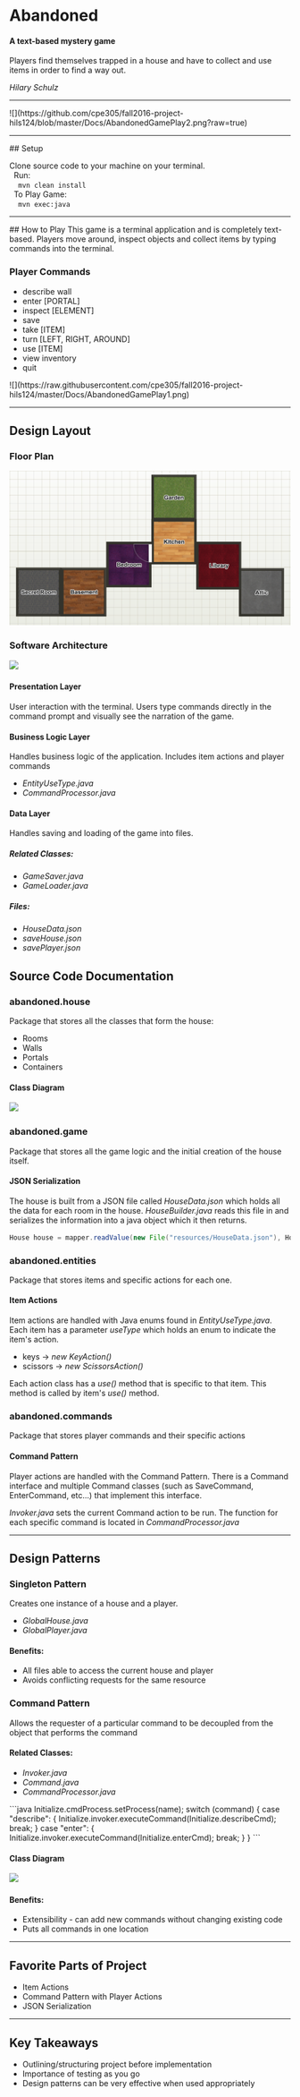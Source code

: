 # Abandoned
#### A text-based mystery game
Players find themselves trapped in a house and have to collect and use items in order to find a way out.

*Hilary Schulz*
<hr>
![](https://github.com/cpe305/fall2016-project-hils124/blob/master/Docs/AbandonedGamePlay2.png?raw=true)
<hr>
## Setup

Clone source code to your machine on your terminal. <br>
&nbsp;&nbsp;Run: <br>
&nbsp;&nbsp;&nbsp;&nbsp;```mvn clean install```<br>
&nbsp;&nbsp;To Play Game: <br>
&nbsp;&nbsp;&nbsp;&nbsp;```mvn exec:java```
<hr>
## How to Play
This game is a terminal application and is completely text-based. Players move around, inspect objects and collect items by typing commands into the terminal.

### Player Commands
<ul>
  <li>describe wall</li>
  <li>enter [PORTAL]</li>
  <li>inspect [ELEMENT]</li>
  <li>save</li>
  <li>take [ITEM]</li>
  <li>turn [LEFT, RIGHT, AROUND]</li>
  <li>use [ITEM]</li>
  <li>view inventory</li>
  <li>quit</li>
</ul>
![](https://raw.githubusercontent.com/cpe305/fall2016-project-hils124/master/Docs/AbandonedGamePlay1.png)

<hr>

## Design Layout

### Floor Plan
![](https://raw.githubusercontent.com/cpe305/fall2016-project-hils124/master/Docs/FloorPlanAbandoned.png)

### Software Architecture
![](https://raw.githubusercontent.com/cpe305/fall2016-project-hils124/master/Docs/architectdesign.png)

#### Presentation Layer
User interaction with the terminal.
Users type commands directly in the command prompt and visually see the narration of the game.

#### Business Logic Layer
Handles business logic of the application.
Includes item actions and player commands
<ul>
  <li><em>EntityUseType.java</em></li>
  <li><em>CommandProcessor.java</em></li>
</ul>

#### Data Layer
Handles saving and loading of the game into files.

##### Related Classes:
<ul>
  <li><em>GameSaver.java</em></li>
  <li><em>GameLoader.java</em></li>
</ul>

##### Files:
<ul>
  <li><em>HouseData.json</em></li>
  <li><em>saveHouse.json</em></li>
  <li><em>savePlayer.json</em></li>
</ul>


## Source Code Documentation
### abandoned.house
Package that stores all the classes that form the house:
<ul>
  <li>Rooms</li>
  <li>Walls</li>
  <li>Portals</li>
  <li>Containers</li>
</ul>

#### Class Diagram
![](https://raw.githubusercontent.com/cpe305/fall2016-project-hils124/master/Docs/ClassDiagramAbandoned.png)

### abandoned.game
Package that stores all the game logic and the initial creation of the house itself.

#### JSON Serialization
The house is built from a JSON file called *HouseData.json* which holds all the data for each room in the house. *HouseBuilder.java* reads this file in and serializes the information into a java object which it then returns.

```java
House house = mapper.readValue(new File("resources/HouseData.json"), House.class);
```

### abandoned.entities
Package that stores items and specific actions for each one.
#### Item Actions
Item actions are handled with Java enums found in *EntityUseType.java*. Each item has a parameter *useType* which holds an enum to indicate the item's action.
<ul>
  <li> keys -> <em>new KeyAction()</em></li>
  <li> scissors -> <em>new ScissorsAction()</em></li>
</ul>

Each action class has a *use()* method that is specific to that item. This method is called by item's *use()* method.

### abandoned.commands
Package that stores player commands and their specific actions
#### Command Pattern
Player actions are handled with the Command Pattern. There is a Command interface and multiple Command classes (such as SaveCommand, EnterCommand, etc...) that implement this interface.

<em>Invoker.java</em> sets the current Command action to be run. The function for each specific command is located in <em>CommandProcessor.java</em>

<hr>

## Design Patterns
### Singleton Pattern
Creates one instance of a house and a player.
<ul>
  <li><em>GlobalHouse.java</em></li>
  <li><em>GlobalPlayer.java</em></li>
</ul>


#### Benefits:
<ul>
  <li>All files able to access the current house and player</li>
  <li>Avoids conflicting requests for the same resource</li>
</ul>


### Command Pattern
Allows the requester of a particular command to be decoupled from the object that performs the command

#### Related Classes:
<ul>
  <li><em>Invoker.java</em></li>
  <li><em>Command.java</em></li>
  <li><em>CommandProcessor.java</em></li>
</ul>
```java
      Initialize.cmdProcess.setProcess(name);
      switch (command) {
        case "describe": {
          Initialize.invoker.executeCommand(Initialize.describeCmd);
          break;
        }
        case "enter": {
          Initialize.invoker.executeCommand(Initialize.enterCmd);
          break;
        }
      }
```

#### Class Diagram
![](https://github.com/cpe305/fall2016-project-hils124/blob/master/Docs/CommandPattern.png?raw=true)

#### Benefits:
<ul>
  <li>Extensibility - can add new commands without changing existing code</li>
  <li>Puts all commands in one location</li>
</ul>

<hr>

## Favorite Parts of Project
<ul>
  <li>Item Actions</li>
  <li>Command Pattern with Player Actions</li>
  <li>JSON Serialization</li>
</ul>

<hr>

## Key Takeaways
<ul>
  <li>Outlining/structuring project before implementation</li>
  <li>Importance of testing as you go</li>
  <li>Design patterns can be very effective when used appropriately</li>
</ul>

